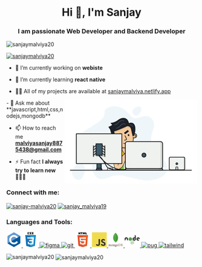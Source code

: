 <h1 align="center">Hi 👋, I'm Sanjay</h1>
<h3 align="center">I am passionate Web Developer and Backend Developer</h3>

<p align="left"> <img src="https://komarev.com/ghpvc/?username=sanjaymalviya20&label=Profile%20views&color=0e75b6&style=flat" alt="sanjaymalviya20" /> </p>

<p align="left"> <a href="https://github.com/ryo-ma/github-profile-trophy"><img src="https://github-profile-trophy.vercel.app/?username=sanjaymalviya20" alt="sanjaymalviya20" /></a> </p>

- 🔭 I’m currently working on **webiste**

- 🌱 I’m currently learning **react native**

- 👨‍💻 All of my projects are available at [sanjaymalviya.netlify.app](https://sanjaymalviya.netlify.app)
<p align="right"> <img width="350px" align="right" src="https://raw.githubusercontent.com/rajpratyush/rajpratyush/master/me_1.gif" alt="sanjaymalviya20" /> </p>
- 💬 Ask me about **javascript,html,css,nodejs,mongodb**

- 📫 How to reach me **malviyasanjay8875438@gmail.com**

- ⚡ Fun fact **I always try to learn new 🧑🏻‍💻**

<h3 align="left">Connect with me:</h3>
<p align="left">
<a href="https://linkedin.com/in/sanjay-malviya20" target="blank"><img align="center" src="https://raw.githubusercontent.com/rahuldkjain/github-profile-readme-generator/master/src/images/icons/Social/linked-in-alt.svg" alt="sanjay-malviya20" height="30" width="40" /></a>
<a href="https://instagram.com/sanjay_malviya19" target="blank"><img align="center" src="https://raw.githubusercontent.com/rahuldkjain/github-profile-readme-generator/master/src/images/icons/Social/instagram.svg" alt="sanjay_malviya19" height="30" width="40" /></a>
</p>

<h3 align="left">Languages and Tools:</h3>
<p align="left"> <a href="https://www.cprogramming.com/" target="_blank" rel="noreferrer"> <img src="https://raw.githubusercontent.com/devicons/devicon/master/icons/c/c-original.svg" alt="c" width="40" height="40"/> </a> <a href="https://www.w3schools.com/css/" target="_blank" rel="noreferrer"> <img src="https://raw.githubusercontent.com/devicons/devicon/master/icons/css3/css3-original-wordmark.svg" alt="css3" width="40" height="40"/> </a> <a href="https://www.figma.com/" target="_blank" rel="noreferrer"> <img src="https://www.vectorlogo.zone/logos/figma/figma-icon.svg" alt="figma" width="40" height="40"/> </a> <a href="https://git-scm.com/" target="_blank" rel="noreferrer"> <img src="https://www.vectorlogo.zone/logos/git-scm/git-scm-icon.svg" alt="git" width="40" height="40"/> </a> <a href="https://www.w3.org/html/" target="_blank" rel="noreferrer"> <img src="https://raw.githubusercontent.com/devicons/devicon/master/icons/html5/html5-original-wordmark.svg" alt="html5" width="40" height="40"/> </a> <a href="https://developer.mozilla.org/en-US/docs/Web/JavaScript" target="_blank" rel="noreferrer"> <img src="https://raw.githubusercontent.com/devicons/devicon/master/icons/javascript/javascript-original.svg" alt="javascript" width="40" height="40"/> </a> <a href="https://www.mongodb.com/" target="_blank" rel="noreferrer"> <img src="https://raw.githubusercontent.com/devicons/devicon/master/icons/mongodb/mongodb-original-wordmark.svg" alt="mongodb" width="40" height="40"/> </a> <a href="https://nodejs.org" target="_blank" rel="noreferrer"> <img src="https://raw.githubusercontent.com/devicons/devicon/master/icons/nodejs/nodejs-original-wordmark.svg" alt="nodejs" width="40" height="40"/> </a> <a href="https://pugjs.org" target="_blank" rel="noreferrer"> <img src="https://cdn.worldvectorlogo.com/logos/pug.svg" alt="pug" width="40" height="40"/> </a> <a href="https://tailwindcss.com/" target="_blank" rel="noreferrer"> <img src="https://www.vectorlogo.zone/logos/tailwindcss/tailwindcss-icon.svg" alt="tailwind" width="40" height="40"/> </a> </p>

<p><img align="left" src="https://github-readme-stats.vercel.app/api/top-langs?username=sanjaymalviya20&show_icons=true&locale=en&layout=compact" alt="sanjaymalviya20" /></p>

<p>&nbsp;<img align="center" src="https://github-readme-stats.vercel.app/api?username=sanjaymalviya20&show_icons=true&locale=en" alt="sanjaymalviya20" /></p>

<!---
SanjayMalviya20/SanjayMalviya20 is a ✨ special ✨ repository because its `README.md` (this file) appears on your GitHub profile.
You can click the Preview link to take a look at your changes.
--->
